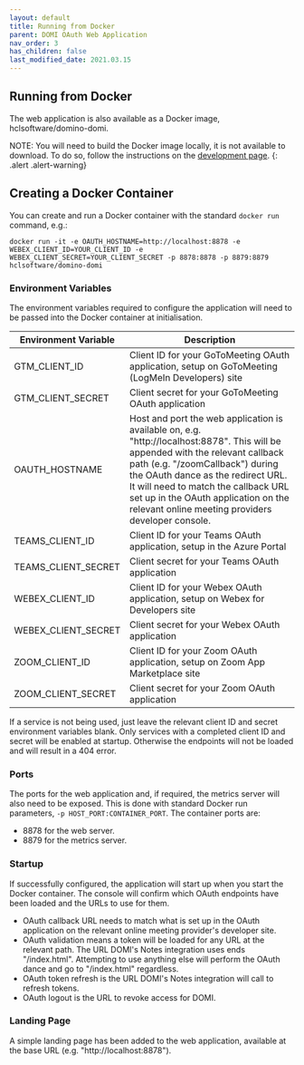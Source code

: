 ```yaml
---
layout: default
title: Running from Docker
parent: DOMI OAuth Web Application
nav_order: 3
has_children: false
last_modified_date: 2021.03.15
---
```


## Running from Docker

The web application is also available as a Docker image, hclsoftware/domino-domi.

NOTE: You will need to build the Docker image locally, it is not available to download. To do so, follow the instructions on the [development page](../development).
{: .alert .alert-warning}

## Creating a Docker Container

You can create and run a Docker container with the standard `docker run` command, e.g.:

```docker
docker run -it -e OAUTH_HOSTNAME=http://localhost:8878 -e WEBEX_CLIENT_ID=YOUR_CLIENT_ID -e WEBEX_CLIENT_SECRET=YOUR_CLIENT_SECRET -p 8878:8878 -p 8879:8879 hclsoftware/domino-domi
```

### Environment Variables

The environment variables required to configure the application will need to be passed into the Docker container at initialisation.

|Environment Variable  |Description       |
|----------------------|------------------|
|GTM_CLIENT_ID         |Client ID for your GoToMeeting OAuth application, setup on GoToMeeting (LogMeIn Developers) site|
|GTM_CLIENT_SECRET     |Client secret for your GoToMeeting OAuth application|
|OAUTH_HOSTNAME        |Host and port the web application is available on, e.g. "http://localhost:8878". This will be appended with the relevant callback path (e.g. "/zoomCallback") during the OAuth dance as the redirect URL. It will need to match the callback URL set up in the OAuth application on the relevant online meeting providers developer console.|
|TEAMS_CLIENT_ID       |Client ID for your Teams OAuth application, setup in the Azure Portal|
|TEAMS_CLIENT_SECRET   |Client secret for your Teams OAuth application|
|WEBEX_CLIENT_ID       |Client ID for your Webex OAuth application, setup on Webex for Developers site|
|WEBEX_CLIENT_SECRET   |Client secret for your Webex OAuth application|
|ZOOM_CLIENT_ID        |Client ID for your Zoom OAuth application, setup on Zoom App Marketplace site|
|ZOOM_CLIENT_SECRET    |Client secret for your Zoom OAuth application|

If a service is not being used, just leave the relevant client ID and secret environment variables blank. Only services with a completed client ID and secret will be enabled at startup. Otherwise the endpoints will not be loaded and will result in a 404 error.

### Ports

The ports for the web application and, if required, the metrics server will also need to be exposed. This is done with standard Docker run parameters, `-p HOST_PORT:CONTAINER_PORT`. The container ports are:  
- 8878 for the web server.  
- 8879 for the metrics server.

### Startup

If successfully configured, the application will start up when you start the Docker container. The console will confirm which OAuth endpoints have been loaded and the URLs to use for them.

- OAuth callback URL needs to match what is set up in the OAuth application on the relevant online meeting provider's developer site.
- OAuth validation means a token will be loaded for any URL at the relevant path. The URL DOMI's Notes integration uses ends "/index.html". Attempting to use anything else will perform the OAuth dance and go to "/index.html" regardless.
- OAuth token refresh is the URL DOMI's Notes integration will call to refresh tokens.
- OAuth logout is the URL to revoke access for DOMI.

### Landing Page

A simple landing page has been added to the web application, available at the base URL (e.g. "http://localhost:8878").